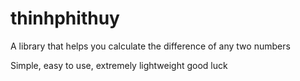 # thinhphithuy

A library that helps you calculate the difference of any two numbers

Simple, easy to use, extremely lightweight
good
luck
